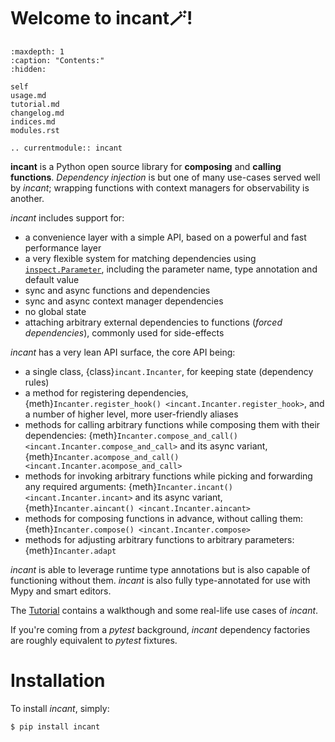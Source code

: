 # Welcome to incant🪄!

```{toctree}
:maxdepth: 1
:caption: "Contents:"
:hidden:

self
usage.md
tutorial.md
changelog.md
indices.md
modules.rst
```
```{eval-rst}
.. currentmodule:: incant
```

**incant** is a Python open source library for **composing** and **calling functions**.
_Dependency injection_ is but one of many use-cases served well by _incant_; wrapping functions with context managers for observability is another.

_incant_ includes support for:

- a convenience layer with a simple API, based on a powerful and fast performance layer
- a very flexible system for matching dependencies using [`inspect.Parameter`](https://docs.python.org/3/library/inspect.html#inspect.Parameter), including the parameter name, type annotation and default value
- sync and async functions and dependencies
- sync and async context manager dependencies
- no global state
- attaching arbitrary external dependencies to functions (_forced dependencies_), commonly used for side-effects

_incant_ has a very lean API surface, the core API being:

- a single class, {class}`incant.Incanter`, for keeping state (dependency rules)
- a method for registering dependencies, {meth}`Incanter.register_hook() <incant.Incanter.register_hook>`, and a number of higher level, more user-friendly aliases
- methods for calling arbitrary functions while composing them with their dependencies: {meth}`Incanter.compose_and_call() <incant.Incanter.compose_and_call>` and its async variant, {meth}`Incanter.acompose_and_call() <incant.Incanter.acompose_and_call>`
- methods for invoking arbitrary functions while picking and forwarding any required arguments: {meth}`Incanter.incant() <incant.Incanter.incant>` and its async variant, {meth}`Incanter.aincant() <incant.Incanter.aincant>`
- methods for composing functions in advance, without calling them: {meth}`Incanter.compose() <incant.Incanter.compose>`
- methods for adjusting arbitrary functions to arbitrary parameters: {meth}`Incanter.adapt`

_incant_ is able to leverage runtime type annotations but is also capable of functioning without them.
_incant_ is also fully type-annotated for use with Mypy and smart editors.

The [Tutorial](tutorial.md) contains a walkthough and some real-life use cases of _incant_.

If you're coming from a _pytest_ background, _incant_ dependency factories are roughly equivalent to _pytest_ fixtures.

# Installation

To install _incant_, simply:

```bash
$ pip install incant
```
